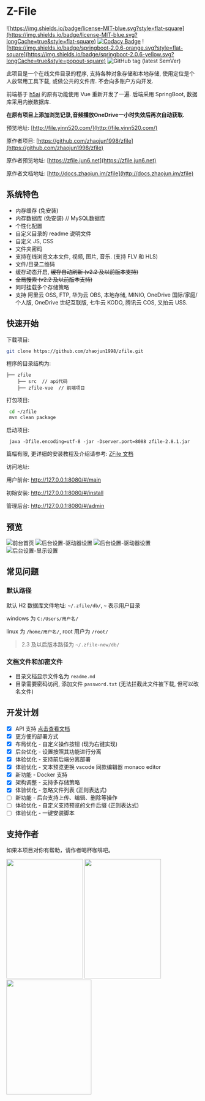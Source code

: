 # Z-File

![https://img.shields.io/badge/license-MIT-blue.svg?style=flat-square](https://img.shields.io/badge/license-MIT-blue.svg?longCache=true&style=flat-square)
[![Codacy Badge](https://api.codacy.com/project/badge/Grade/70b793267f7941d58cbd93f50c9a8e0a)](https://www.codacy.com/manual/zhaojun1998/zfile?utm_source=github.com&amp;utm_medium=referral&amp;utm_content=zhaojun1998/zfile&amp;utm_campaign=Badge_Grade)
![https://img.shields.io/badge/springboot-2.0.6-orange.svg?style=flat-square](https://img.shields.io/badge/springboot-2.0.6-yellow.svg?longCache=true&style=popout-square)
![GitHub tag (latest SemVer)](https://img.shields.io/github/tag/zhaojun1998/zfile.svg?style=flat-square)

此项目是一个在线文件目录的程序, 支持各种对象存储和本地存储, 使用定位是个人放常用工具下载, 或做公共的文件库. 不会向多账户方向开发.

前端基于 [h5ai](https://larsjung.de/h5ai/) 的原有功能使用 Vue 重新开发了一遍. 后端采用 SpringBoot, 数据库采用内嵌数据库.

**在原有项目上添加浏览记录,音频播放OneDrive一小时失效后再次自动获取.**

预览地址: [http://file.yinn520.com/](http://file.yinn520.com/)

原作者项目: [https://github.com/zhaojun1998/zfile](https://github.com/zhaojun1998/zfile)

原作者预览地址: [https://zfile.jun6.net](https://zfile.jun6.net)

原作者文档地址: [http://docs.zhaojun.im/zfile](http://docs.zhaojun.im/zfile)

## 系统特色

* 内存缓存 (免安装)
* 内存数据库 (免安装) // MySQL数据库
* 个性化配置
* 自定义目录的 readme 说明文件
* 自定义 JS, CSS
* 文件夹密码
* 支持在线浏览文本文件, 视频, 图片, 音乐. (支持 FLV 和 HLS)
* 文件/目录二维码
* 缓存动态开启, ~~缓存自动刷新 (v2.2 及以前版本支持)~~
* ~~全局搜索 (v2.2 及以前版本支持)~~
* 同时挂载多个存储策略
* 支持 阿里云 OSS, FTP, 华为云 OBS, 本地存储, MINIO, OneDrive 国际/家庭/个人版, OneDrive 世纪互联版, 七牛云 KODO, 腾讯云 COS, 又拍云 USS.

## 快速开始


下载项目:

```bash
git clone https://github.com/zhaojun1998/zfile.git
```

程序的目录结构为:
```
├── zfile
    ├── src  // api代码
    ├── zfile-vue  // 前端项目
```

打包项目:

```bash
 cd ~/zfile
 mvn clean package
```

启动项目:
```
 java -Dfile.encoding=utf-8 -jar -Dserver.port=8088 zfile-2.8.1.jar
```
篇幅有限, 更详细的安装教程及介绍请参考: [ZFile 文档](http://docs.zhaojun.im/zfile)

访问地址:

用户前台: http://127.0.0.1:8080/#/main

初始安装: http://127.0.0.1:8080/#/install

管理后台: http://127.0.0.1:8080/#/admin


## 预览

![前台首页](https://cdn.jun6.net/2020/04/19/d590d2bde13bb.png)
![后台设置-驱动器设置](https://cdn.jun6.net/2020/04/19/d58fc2debcce8.png)
![后台设置-驱动器设置](https://cdn.jun6.net/2020/04/19/0f321e47fc18c.png)
![后台设置-显示设置](https://cdn.jun6.net/2020/04/19/6d7c300b89671.png)

## 常见问题


### 默认路径

默认 H2 数据库文件地址: `~/.zfile/db/`, `~` 表示用户目录

windows 为 `C:/Users/用户名/`

linux 为 `/home/用户名/`, root 用户为 `/root/`

> 2.3 及以后版本路径为 `~/.zfile-new/db/`

### 文档文件和加密文件

- 目录文档显示文件名为 `readme.md`
- 目录需要密码访问, 添加文件 `password.txt` (无法拦截此文件被下载, 但可以改名文件)

## 开发计划

- [x] API 支持 [点击查看文档](https://github.com/zhaojun1998/zfile/blob/master/API.md)
- [x] 更方便的部署方式
- [x] 布局优化 - 自定义操作按钮 (现为右键实现)
- [x] 后台优化 - 设置按照其功能进行分离
- [x] 体验优化 - 支持前后端分离部署
- [x] 体验优化 - 文本预览更换 vscode 同款编辑器 monaco editor
- [x] 新功能 - Docker 支持
- [x] 架构调整 - 支持多存储策略
- [x] 体验优化 - 忽略文件列表 (正则表达式)
- [ ] 新功能 - 后台支持上传、编辑、删除等操作
- [ ] 体验优化 - 自定义支持预览的文件后缀 (正则表达式)
- [ ] 体验优化 - 一键安装脚本

## 支持作者

如果本项目对你有帮助，请作者喝杯咖啡吧。

<img src="https://yinn.coding.net/p/pic/d/pic/git/raw/master/201118/fzfb.jpg" width="200" height="312">
<img src="https://yinn.coding.net/p/pic/d/pic/git/raw/master/201118/fqq.png" width="200" height="312">
<img src="https://yinn.coding.net/p/pic/d/pic/git/raw/master/201118/fwx.jpg" width="222" height="300">